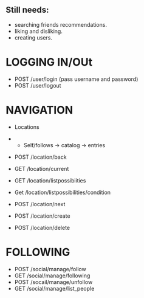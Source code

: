 
## Still needs:
- searching friends recommendations.
- liking and disliking.
- creating users.

# LOGGING IN/OUt
- POST /user/login (pass username and password)
- POST /user/logout

# NAVIGATION
- Locations
- - Self/follows -> catalog -> entries 

- POST /location/back
- GET /location/current
- GET /location/listpossibiities
- Get /location/listpossibilities/condition
- POST /location/next
- POST /location/create
- POST /location/delete

# FOLLOWING
- POST /social/manage/follow
- GET /social/manage/following
- POST /socail/manage/unfollow
- GET /social/manage/list_people
